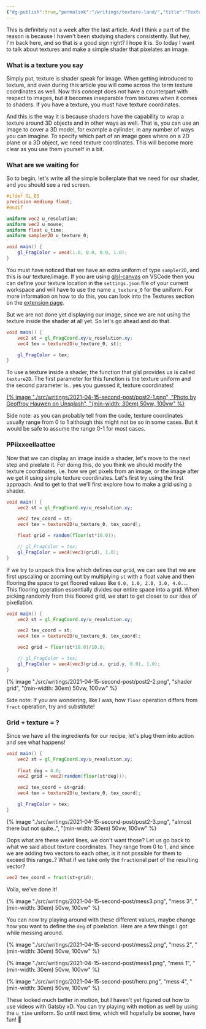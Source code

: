 ```yaml
---
{"dg-publish":true,"permalink":"/writings/texture-land/","title":"Texture land 👾","tags":["shader","texture","2021","april"]}
---
```



This is definitely not a week after the last article. And I think a part of the reason is because I haven't been studying shaders consistently. But hey, I'm back here, and so that is a good sign right? I hope it is. So today I want to talk about textures and make a simple shader that pixelates an image. 

### What is a texture you say

Simply put, texture is shader speak for image. When getting introduced to texture, and even during this article you will come across the term texture coordinates as well. Now this concept does not have a counterpart with respect to images, but it becomes inseparable from textures when it comes to shaders. If you have a texture, you must have texture coordinates. 

And this is the way it is because shaders have the capability to wrap a texture around 3D objects and in other ways as well. That is, you can use an image to cover a 3D model, for example a cylinder, in any number of ways you can imagine. To specify which part of an image goes where on a 2D plane or a 3D object, we need texture coordinates. This will become more clear as you use them yourself in a bit. 

### What are we waiting for

So to begin, let's write all the simple boilerplate that we need for our shader, and you should see a red screen. 

```glsl
#ifdef GL_ES
precision mediump float;
#endif

uniform vec2 u_resolution;
uniform vec2 u_mouse;
uniform float u_time;
uniform sampler2D u_texture_0;

void main() {
    gl_FragColor = vec4(1.0, 0.0, 0.0, 1.0);
}
```

You must have noticed that we have an extra uniform of type `sampler2D`, and this is our texture/image. If you are using [glsl-canvas](https://marketplace.visualstudio.com/items?itemName=circledev.glsl-canvas) on VSCode then you can define your texture location in the `settings.json` file of your current workspace and will have to use the name `u_texture_0` for the uniform. For more information on how to do this, you can look into the Textures section on the [extension page](https://marketplace.visualstudio.com/items?itemName=circledev.glsl-canvas). 

But we are not done yet displaying our image, since we are not using the texture inside the shader at all yet. So let's go ahead and do that. 

```glsl
void main() {
    vec2 st = gl_FragCoord.xy/u_resolution.xy;
    vec4 tex = texture2D(u_texture_0, st);

    gl_FragColor = tex;
}
```

To use a texture inside a shader, the function that glsl provides us is called `texture2D`. The first parameter for this function is the texture uniform and the second parameter is.. yes you guessed it, texture coordinates! 

[{% image "./src/writings/2021-04-15-second-post/post2-1.png", "Photo by Geoffroy Hauwen on Unsplash", "(min-width: 30em) 50vw, 100vw" %}](https://unsplash.com/@geoffroyh?utm_source=unsplash&utm_medium=referral&utm_content=creditCopyText)

Side note: as you can probably tell from the code, texture coordinates usually range from 0 to 1 although this might not be so in some cases. But it would be safe to assume the range 0-1 for most cases. 

### PPiixxeellaattee

Now that we can display an image inside a shader, let's move to the next step and pixelate it. For doing this, do you think we should modify the texture coordinates, i.e. how we get pixels from an image, or the image after we get it using simple texture coordinates. Let's first try using the first approach.
And to get to that we'll first explore how to make a grid using a shader.

```glsl
void main() {
    vec2 st = gl_FragCoord.xy/u_resolution.xy;

    vec2 tex_coord = st;
    vec4 tex = texture2D(u_texture_0, tex_coord);

    float grid = random(floor(st*10.0));

    // gl_FragColor = tex;
    gl_FragColor = vec4(vec3(grid), 1.0);
}
```

If we try to unpack this line which defines our `grid`, we can see that we are first upscaling or zooming out by multiplying `st` with a float value and then flooring the space to get floored values like `0.0, 1.0, 2.0, 3.0, 4.0..`. This flooring operation essentially divides our entire space into a grid. When picking randomly from this floored grid, we start to get closer to our idea of pixellation.

```glsl
void main() {
    vec2 st = gl_FragCoord.xy/u_resolution.xy;

    vec2 tex_coord = st;
    vec4 tex = texture2D(u_texture_0, tex_coord);

    vec2 grid = floor(st*10.0)/10.0;

    // gl_FragColor = tex;
    gl_FragColor = vec4(vec3(grid.x, grid.y, 0.0), 1.0);
}
```

{% image "./src/writings/2021-04-15-second-post/post2-2.png", "shader grid", "(min-width: 30em) 50vw, 100vw" %}

Side note: If you are wondering, like I was, how `floor` operation differs from `fract` operation, try and substitute! 

### Grid + texture = ?

Since we have all the ingredients for our recipe, let's plug them into action and see what happens!

```glsl
void main() {
    vec2 st = gl_FragCoord.xy/u_resolution.xy;
    
    float deg = 4.0;
    vec2 grid = vec2(random(floor(st*deg)));

    vec2 tex_coord = st+grid;
    vec4 tex = texture2D(u_texture_0, tex_coord);

    gl_FragColor = tex;
}
```

{% image "./src/writings/2021-04-15-second-post/post2-3.png", "almost there but not quite..", "(min-width: 30em) 50vw, 100vw" %}

Oops what are these weird lines, we don't want those? Let us go back to what we said about texture coordinates. They range from 0 to 1, and since we are adding two vectors to each other, is it not possible for them to exceed this range..? What if we take only the `fract`ional part of the resulting vector?

```glsl
vec2 tex_coord = fract(st+grid);
```

Voila, we've done it! 

{% image "./src/writings/2021-04-15-second-post/mess3.png", "mess 3", "(min-width: 30em) 50vw, 100vw" %}

You can now try playing around with these different values, maybe change how you want to define the `deg` of pixelation. 
Here are a few things I got while messing around.

{% image "./src/writings/2021-04-15-second-post/mess2.png", "mess 2", "(min-width: 30em) 50vw, 100vw" %}

{% image "./src/writings/2021-04-15-second-post/mess1.png", "mess 1", "(min-width: 30em) 50vw, 100vw" %}

{% image "./src/writings/2021-04-15-second-post/hero.png", "mess 4", "(min-width: 30em) 50vw, 100vw" %}


These looked much better in motion, but I haven't yet figured out how to use videos with Gatsby xD. You can try playing with motion as well by using the `u_time` uniform.
So until next time, which will hopefully be sooner, have fun! 💃